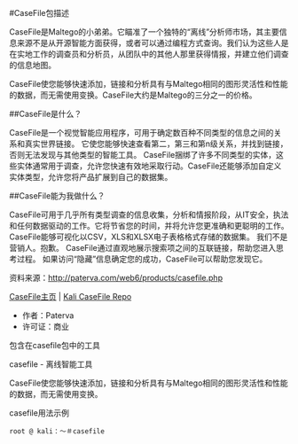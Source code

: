 #CaseFile包描述

CaseFile是Maltego的小弟弟。它瞄准了一个独特的“离线”分析师市场，其主要信息来源不是从开源智能方面获得，或者可以通过编程方式查询。我们认为这些人是在实地工作的调查员和分析员，从团队中的其他人那里获得情报，并建立他们调查的信息地图。

CaseFile使您能够快速添加，链接和分析具有与Maltego相同的图形灵活性和性能的数据，而无需使用变换。CaseFile大约是Maltego的三分之一的价格。

##CaseFile是什么？

CaseFile是一个视觉智能应用程序，可用于确定数百种不同类型的信息之间的关系和真实世界链接。
它使您能够快速查看第二，第三和第n级关系，并找到链接，否则无法发现与其他类型的智能工具。
CaseFile捆绑了许多不同类型的实体，这些实体通常用于调查，允许您快速有效地采取行动。CaseFile还能够添加自定义实体类型，允许您将产品扩展到自己的数据集。

##CaseFile能为我做什么？

CaseFile可用于几乎所有类型调查的信息收集，分析和情报阶段，从IT安全，执法和任何数据驱动的工作。它将节省您的时间，并将允许您更准确和更聪明的工作。
CaseFile能够可视化以CSV，XLS和XLSX电子表格格式存储的数据集。
我们不是营销人。抱歉。
CaseFile通过直观地展示搜索项之间的互联链接，帮助您进入思考过程。
如果访问“隐藏”信息确定您的成功，CaseFile可以帮助您发现它。

资料来源：http://paterva.com/web6/products/casefile.php

[CaseFile主页](http://paterva.com/) | [Kali CaseFile Repo](http://git.kali.org/gitweb/?p=packages/casefile.git;a=summary)

- 作者：Paterva
- 许可证：商业

包含在casefile包中的工具

casefile - 离线智能工具

CaseFile使您能够快速添加，链接和分析具有与Maltego相同的图形灵活性和性能的数据，而无需使用变换。

casefile用法示例

```
root @ kali：〜＃casefile
```
